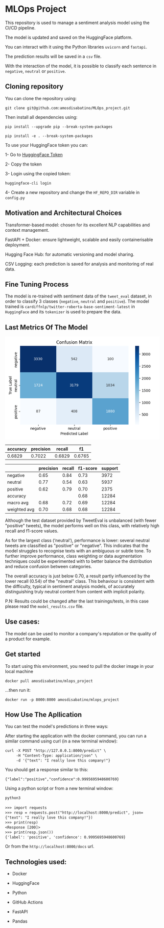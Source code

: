 # MLOps Project

This repository is used to manage a sentiment analysis model using the CI/CD pipeline.

The model is updated and saved on the HuggingFace platform.

You can interact with it using the Python libraries `uvicorn` and `fastapi`.

The prediction results will be saved in a `csv` file.

With the interaction of the model, it is possible to classify each sentence in `negative`, `neutral` or `positive`.

## Cloning repository

You can clone the repository using:

```
git clone git@github.com:amosdisabatino/MLOps_project.git
```

Then install all dependencies using:

```
pip install --upgrade pip --break-system-packages
```

```
pip install -e . --break-system-packages
```

To use your HuggingFace token you can:

1- Go to [HuggingFace Token](https://huggingface.co/settings/tokens)

2- Copy the token

3- Login using the copied token:

```
huggingface-cli login
```

4- Create a new repository and change the `HF_REPO_DIR` variable in `config.py`

## Motivation and Architectural Choices

Transformer-based model: chosen for its excellent NLP capabilities and context management.

FastAPI + Docker: ensure lightweight, scalable and easily containerisable deployment.

Hugging Face Hub: for automatic versioning and model sharing.

CSV Logging: each prediction is saved for analysis and monitoring of real data.

## Fine Tuning Process

The model is re-trained with sentiment data of the `tweet_eval` dataset, in order to classify 3 classes (`negative`, `neutral` and `positive`).
The model trained is `cardiffnlp/twitter-roberta-base-sentiment-latest` in `HuggingFace` and its `tokenizer` is used to prepare the data.

## Last Metrics Of The Model

![Confusion Matrix](./metrics/confusion_matrix.png)

| accuracy | precision | recall | f1 |
|-----------|------------|--------|------|
| 0.6829 | 0.7022 | 0.6829 | 0.6765 |

|        | precision |  recall | f1-score |  support |
|--------|-----------|---------|----------|----------|
|negative|       0.65 |     0.84|      0.73|      3972|
|neutral |       0.77 |     0.54|      0.63|      5937|
|positive |      0.62 |     0.79|      0.70|      2375|
|accuracy |           |         |      0.68  |   12284 |
|macro avg |     0.68  |    0.72  |    0.69  |   12284 |
|weighted avg |   0.70  |    0.68  |    0.68  |   12284 |


Although the test dataset provided by TweetEval is unbalanced (with fewer "positive" tweets), the model performs well on this class, with relatively high recall and f1-score values.

As for the largest class (‘neutral’), performance is lower: several neutral tweets are classified as "positive" or "negative". This indicates that the model struggles to recognise texts with an ambiguous or subtle tone.
To further improve performance, class weighting or data augmentation techniques could be experimented with to better balance the distribution and reduce confusion between categories.

The overall accuracy is just below 0.70, a result partly influenced by the lower recall (0.54) of the "neutral" class. This behaviour is consistent with the difficulty, typical in sentiment analysis models, of accurately distinguishing truly neutral content from content with implicit polarity.

P.N: Results could be changed after the last trainings/tests, in this case please read the `model_results.csv` file.

## Use cases:

The model can be used to monitor a company's reputation or the quality of a product for example.

## Get started

To start using this environment, you need to pull the docker image in your local machine

```
docker pull amosdisabatino/mlops_project
```

...then run it:

```
docker run -p 8000:8000 amosdisabatino/mlops_project
```

## How Use The Apllication

You can test the model's predictions in three ways:

After starting the application with the docker command, you can run a similar command using curl (in a new terminal window):

```
curl -X POST "http://127.0.0.1:8000/predict" \
     -H "Content-Type: application/json" \
     -d '{"text": "I really love this company!"}
```

You should get a response similar to this:

```
{"label":"positive","confidence":0.9995695948600769}
```

Using a python script or from a new terminal window:

```
python3

>>> import requests
>>> resp = requests.post("http://localhost:8000/predict", json={"text": "I really love this company!"})
>>> print(resp)
<Response [200]>
>>> print(resp.json())
{'label': 'positive', 'confidence': 0.9995695948600769}

```

Or from the `http://localhost:8000/docs` url.

## Technologies used:

- Docker

- HuggingFace

- Python

- GitHub Actions

- FastAPI

- Pandas
